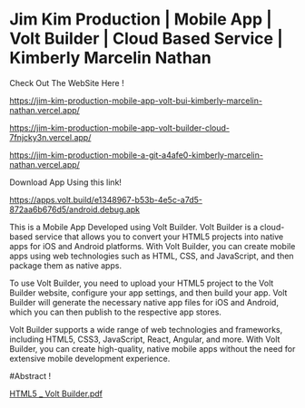 # Jim Kim Production | Mobile App | Volt Builder | Cloud Based Service | Kimberly Marcelin Nathan

Check Out The WebSite Here !  

https://jim-kim-production-mobile-app-volt-bui-kimberly-marcelin-nathan.vercel.app/  

https://jim-kim-production-mobile-app-volt-builder-cloud-7fnjcky3n.vercel.app/  

https://jim-kim-production-mobile-a-git-a4afe0-kimberly-marcelin-nathan.vercel.app/

Download App Using this link!  

https://apps.volt.build/e1348967-b53b-4e5c-a7d5-872aa6b676d5/android.debug.apk

This is a Mobile App Developed using Volt Builder. Volt Builder is a cloud-based service that allows you to convert your HTML5 projects into native apps for iOS and Android platforms. With Volt Builder, you can create mobile apps using web technologies such as HTML, CSS, and JavaScript, and then package them as native apps.

To use Volt Builder, you need to upload your HTML5 project to the Volt Builder website, configure your app settings, and then build your app. Volt Builder will generate the necessary native app files for iOS and Android, which you can then publish to the respective app stores.

Volt Builder supports a wide range of web technologies and frameworks, including HTML5, CSS3, JavaScript, React, Angular, and more. With Volt Builder, you can create high-quality, native mobile apps without the need for extensive mobile development experience.

#Abstract !  

[HTML5 _ Volt Builder.pdf](https://github.com/Kimberly-Marcelin-Nathan/JimKimProduction_MobileApp_VoltBuilder_CloudBasedService/files/11301332/HTML5._.Volt.Builder.pdf)
